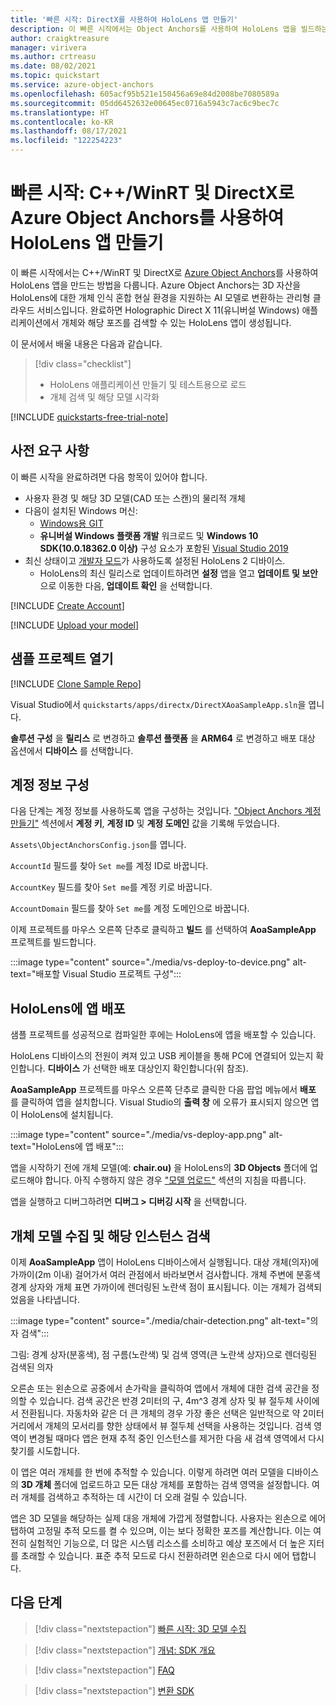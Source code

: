 ```yaml
---
title: '빠른 시작: DirectX를 사용하여 HoloLens 앱 만들기'
description: 이 빠른 시작에서는 Object Anchors를 사용하여 HoloLens 앱을 빌드하는 방법을 알아봅니다.
author: craigktreasure
manager: virivera
ms.author: crtreasu
ms.date: 08/02/2021
ms.topic: quickstart
ms.service: azure-object-anchors
ms.openlocfilehash: 605acf95b521e150456a69e84d2008be7080589a
ms.sourcegitcommit: 05dd6452632e00645ec0716a5943c7ac6c9bec7c
ms.translationtype: HT
ms.contentlocale: ko-KR
ms.lasthandoff: 08/17/2021
ms.locfileid: "122254223"
---
```

# <a name="quickstart-create-a-hololens-app-with-azure-object-anchors-in-cwinrt-and-directx"></a>빠른 시작: C++/WinRT 및 DirectX로 Azure Object Anchors를 사용하여 HoloLens 앱 만들기

이 빠른 시작에서는 C++/WinRT 및 DirectX로 [Azure Object Anchors](../overview.md)를 사용하여 HoloLens 앱을 만드는 방법을 다룹니다. Azure Object Anchors는 3D 자산을 HoloLens에 대한 개체 인식 혼합 현실 환경을 지원하는 AI 모델로 변환하는 관리형 클라우드 서비스입니다. 완료하면 Holographic Direct X 11(유니버설 Windows) 애플리케이션에서 개체와 해당 포즈를 검색할 수 있는 HoloLens 앱이 생성됩니다.

이 문서에서 배울 내용은 다음과 같습니다.

> [!div class="checklist"]
> * HoloLens 애플리케이션 만들기 및 테스트용으로 로드
> * 개체 검색 및 해당 모델 시각화

[!INCLUDE [quickstarts-free-trial-note](../../../includes/quickstarts-free-trial-note.md)]

## <a name="prerequisites"></a>사전 요구 사항

이 빠른 시작을 완료하려면 다음 항목이 있어야 합니다.

* 사용자 환경 및 해당 3D 모델(CAD 또는 스캔)의 물리적 개체
* 다음이 설치된 Windows 머신:
  * <a href="https://git-scm.com" target="_blank">Windows용 GIT</a>
  * **유니버설 Windows 플랫폼 개발** 워크로드 및 **Windows 10 SDK(10.0.18362.0 이상)** 구성 요소가 포함된 <a href="https://www.visualstudio.com/downloads/" target="_blank">Visual Studio 2019</a>
* 최신 상태이고 [개발자 모드](/windows/mixed-reality/using-visual-studio#enabling-developer-mode)가 사용하도록 설정된 HoloLens 2 디바이스.
  * HoloLens의 최신 릴리스로 업데이트하려면 **설정** 앱을 열고 **업데이트 및 보안** 으로 이동한 다음, **업데이트 확인** 을 선택합니다.

[!INCLUDE [Create Account](../../../includes/object-anchors-get-started-create-account.md)]

[!INCLUDE [Upload your model](../../../includes/object-anchors-quickstart-unity-upload-model.md)]

## <a name="open-the-sample-project"></a>샘플 프로젝트 열기

[!INCLUDE [Clone Sample Repo](../../../includes/object-anchors-clone-sample-repository.md)]

Visual Studio에서 `quickstarts/apps/directx/DirectXAoaSampleApp.sln`을 엽니다.

**솔루션 구성** 을 **릴리스** 로 변경하고 **솔루션 플랫폼** 을 **ARM64** 로 변경하고 배포 대상 옵션에서 **디바이스** 를 선택합니다.

## <a name="configure-the-account-information"></a>계정 정보 구성

다음 단계는 계정 정보를 사용하도록 앱을 구성하는 것입니다. ["Object Anchors 계정 만들기"](#create-an-object-anchors-account) 섹션에서 **계정 키**, **계정 ID** 및 **계정 도메인** 값을 기록해 두었습니다.

`Assets\ObjectAnchorsConfig.json`를 엽니다.

`AccountId` 필드를 찾아 `Set me`를 계정 ID로 바꿉니다.

`AccountKey` 필드를 찾아 `Set me`를 계정 키로 바꿉니다.

`AccountDomain` 필드를 찾아 `Set me`를 계정 도메인으로 바꿉니다.

이제 프로젝트를 마우스 오른쪽 단추로 클릭하고 **빌드** 를 선택하여 **AoaSampleApp** 프로젝트를 빌드합니다.

:::image type="content" source="./media/vs-deploy-to-device.png" alt-text="배포할 Visual Studio 프로젝트 구성":::

## <a name="deploy-the-app-to-hololens"></a>HoloLens에 앱 배포

샘플 프로젝트를 성공적으로 컴파일한 후에는 HoloLens에 앱을 배포할 수 있습니다.

HoloLens 디바이스의 전원이 켜져 있고 USB 케이블을 통해 PC에 연결되어 있는지 확인합니다. **디바이스** 가 선택한 배포 대상인지 확인합니다(위 참조).

**AoaSampleApp** 프로젝트를 마우스 오른쪽 단추로 클릭한 다음 팝업 메뉴에서 **배포** 를 클릭하여 앱을 설치합니다. Visual Studio의 **출력 창** 에 오류가 표시되지 않으면 앱이 HoloLens에 설치됩니다.

:::image type="content" source="./media/vs-deploy-app.png" alt-text="HoloLens에 앱 배포":::

앱을 시작하기 전에 개체 모델(예: **chair.ou)** 을 HoloLens의 **3D Objects** 폴더에 업로드해야 합니다. 아직 수행하지 않은 경우 ["모델 업로드"](#upload-your-model) 섹션의 지침을 따릅니다.

앱을 실행하고 디버그하려면 **디버그 > 디버깅 시작** 을 선택합니다.

## <a name="ingest-object-model-and-detect-its-instance"></a>개체 모델 수집 및 해당 인스턴스 검색

이제 **AoaSampleApp** 앱이 HoloLens 디바이스에서 실행됩니다. 대상 개체(의자)에 가까이(2m 이내) 걸어가서 여러 관점에서 바라보면서 검사합니다. 개체 주변에 분홍색 경계 상자와 개체 표면 가까이에 렌더링된 노란색 점이 표시됩니다. 이는 개체가 검색되었음을 나타냅니다.

:::image type="content" source="./media/chair-detection.png" alt-text="의자 검색":::

그림: 경계 상자(분홍색), 점 구름(노란색) 및 검색 영역(큰 노란색 상자)으로 렌더링된 검색된 의자

오른손 또는 왼손으로 공중에서 손가락을 클릭하여 앱에서 개체에 대한 검색 공간을 정의할 수 있습니다. 검색 공간은 반경 2미터의 구, 4m^3 경계 상자 및 뷰 절두체 사이에서 전환됩니다. 자동차와 같은 더 큰 개체의 경우 가장 좋은 선택은 일반적으로 약 2미터 거리에서 개체의 모서리를 향한 상태에서 뷰 절두체 선택을 사용하는 것입니다.
검색 영역이 변경될 때마다 앱은 현재 추적 중인 인스턴스를 제거한 다음 새 검색 영역에서 다시 찾기를 시도합니다.

이 앱은 여러 개체를 한 번에 추적할 수 있습니다. 이렇게 하려면 여러 모델을 디바이스의 **3D 개체** 폴더에 업로드하고 모든 대상 개체를 포함하는 검색 영역을 설정합니다. 여러 개체를 검색하고 추적하는 데 시간이 더 오래 걸릴 수 있습니다.

앱은 3D 모델을 해당하는 실제 대응 개체에 가깝게 정렬합니다. 사용자는 왼손으로 에어 탭하여 고정밀 추적 모드를 켤 수 있으며, 이는 보다 정확한 포즈를 계산합니다. 이는 여전히 실험적인 기능으로, 더 많은 시스템 리소스를 소비하고 예상 포즈에서 더 높은 지터를 초래할 수 있습니다. 표준 추적 모드로 다시 전환하려면 왼손으로 다시 에어 탭합니다.

## <a name="next-steps"></a>다음 단계

> [!div class="nextstepaction"]
> [빠른 시작: 3D 모델 수집](./get-started-model-conversion.md)

> [!div class="nextstepaction"]
> [개념: SDK 개요](../concepts/sdk-overview.md)

> [!div class="nextstepaction"]
> [FAQ](../faq.md)

> [!div class="nextstepaction"]
> [변환 SDK](/dotnet/api/overview/azure/mixedreality.objectanchors.conversion-readme-pre)
